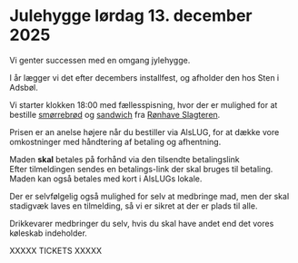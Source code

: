 <!-- ticket_id 72492620-9c3d-11f0-b514-a12ceb1e0834 -->
<!-- mad_category 352bb6e0-83e9-11ee-ae0f-b9736a919ee1 -->
<!-- ticket_min 3 -->
<!-- ticket_max 20 -->
<!-- ticket_price 0 -->
<!-- ticket_deadline 2025-12-10 -->
<!-- mad_deadline 2025-12-01 -->
<!-- ticket_payment manuel zettle stripe -->

# Julehygge lørdag 13. december 2025

Vi genter successen med en omgang jylehygge.

I år lægger vi det efter decembers installfest, og afholder den hos Sten i Adsbøl.

Vi starter klokken 18:00 med fællesspisning, hvor der er mulighed for at bestille
[smørrebrød](https://ronhaveslagteren.dk/mad-ud-af-huset/smoerrebroed-2/)
og
[sandwich](https://ronhaveslagteren.dk/vare/sandwich-3/)
fra
[Rønhave Slagteren](https://ronhaveslagteren.dk/).

Prisen er an anelse højere når du bestiller via AlsLUG, for at dække vore omkostninger med håndtering af betaling og afhentning.

Maden **skal** betales på forhånd via den tilsendte betalingslink\
Efter tilmeldingen sendes en betalings-link der skal bruges til betaling.\
Maden kan også betales med kort i AlsLUGs lokale.

Der er selvfølgelig også mulighed for selv at medbringe mad, men der skal stadigvæk laves en tilmelding, så vi er sikret at der er plads til alle.

Drikkevarer medbringer du selv, hvis du skal have andet end det vores køleskab indeholder.

XXXXX TICKETS XXXXX
